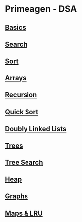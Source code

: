 # Primeagen - DSA

## [Basics](./basics.md)

## [Search](./search.md)

## [Sort](./sort.md)

## [Arrays](./arrays.md)

## [Recursion](./recursion.md)

## [Quick Sort](./quicksort.md)

## [Doubly Linked Lists](./doublyLinkedList.md)

## [Trees](./trees.md)

## [Tree Search](./treeSearch.md)

## [Heap](./heap.md)

## [Graphs](./graphs.md)

## [Maps & LRU](./mapsLRU.md)
